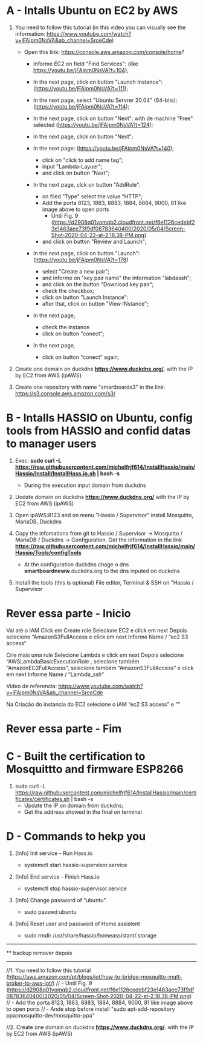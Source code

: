 # A - Intalls Ubuntu on EC2 by AWS
1. You need to follow this tutorial (in this video you can visually see the information: https://www.youtube.com/watch?v=jFAipm0NsVA&ab_channel=SrceCde)
   - Open this link: https://console.aws.amazon.com/console/home?
      - Informe EC2 on field "Find Services": (like https://youtu.be/jFAipm0NsVA?t=104);
      - In the next page, click on button "Launch Instance": (https://youtu.be/jFAipm0NsVA?t=111);
      - In the next page, select "Ubuntu Servrer 20.04" (64-bits): (https://youtu.be/jFAipm0NsVA?t=114);
      - In the next page, click on button "Next": with de machine "Free" selected (https://youtu.be/jFAipm0NsVA?t=124);
      - In the next page, click on button "Next";
      - In the next page: (https://youtu.be/jFAipm0NsVA?t=140);
         - click on "click to add name tag";
         - input "Lambda-Layuer";
         - and click on button "Next";
      - In the next page, clck on button "AddRule":
         - on filed "Type" select the value "HTTP";
         - Add the porta 8123, 1883, 8883, 1884, 8884, 9000, 81 like image above to open ports
            - Until Fig. 9 (https://d2908q01vomqb2.cloudfront.net/f6e1126cedebf23e1463aee73f9df08783640400/2020/05/04/Screen-Shot-2020-04-22-at-2.18.38-PM.png)
         - and click on button "Review and Launch";
         
      - In the next page, click on button "Launch": (https://youtu.be/jFAipm0NsVA?t=178)
         - select "Create a new pair";
         - and informe on "key pair name" the information "labdassh";
         - and click on the button "Download key pair";
         - check the checkbox;
         - click on button "Launch Instance":
         - after that, click on button "View INstance";
      - In the next page, 
        - check the instance 
        - click on button "conect";
      - In the next page, 
        - click on button "conect" again;

2. Create one domain on duckdns **https://www.duckdns.org/**. with the IP by EC2 from AWS (ipAWS)

3. Create one repository with name "smartboards3" in the link: https://s3.console.aws.amazon.com/s3/


# B - Intalls HASSIO on Ubuntu, config tools from HASSIO and confid datas to manager users

1. Exec: **sudo curl -L https://raw.githubusercontent.com/michelfrjf614/InstallHassio/main/Hassio/Install/InstallHass.io.sh | bash -s**
   - During the execution input domain from duckdns

2. Uodate domain on duckdns **https://www.duckdns.org/** with the IP by EC2 from AWS (ipAWS)

3. Open ipAWS:8123 and on menu "Hassio / Supervisor" install Mosquitto, MariaDB, Duckdns

4. Copy the infomations from git to Hassio / Supervisor -> Mosquitto / MariaDB / Duckdns -> Configuration. Get the information in the link **https://raw.githubusercontent.com/michelfrjf614/InstallHassio/main/Hassio/Tools/configTools** 
   - At the configuration duckdns chage o dns **smartboardneww**.duckdns.org to the dns inputed on duckdns


5. Install the tools (this is optional) File editor, Terminal & SSH on "Hassio / Supervisor




# Rever essa parte - Inicio

Vai até o IAM 
Click em Create role
  Selecione EC2  e click em next
  Depois selecione “AmazonS3FullAccess  e click em next
  Informe Name / “ec2 S3 access”

Crie mais uma rule 
  Selecione Lambda  e click em next
  Depois selecione “AWSLambdaBasicExecutionRole , selecione também “AmazonEC2FullAccess”, selecione também “AmazonS3FullAccess” e click em next
  Informe Name / “Lambda_ssh”

Video de referencia: https://www.youtube.com/watch?v=jFAipm0NsVA&ab_channel=SrceCde

Na Criação do instancia do EC2 selecione o iAM “ec2 S3 access” e “”

# Rever essa parte - Fim




# C - Built the certification to Mosquittto and firmware ESP8266

1. sudo curl -L https://raw.githubusercontent.com/michelfrjf614/InstallHassio/main/certificates/certificates.sh | bash -s
   - Update the IP on domain from duckdns;
   - Get the address showed in the final on terminal 

# D - Commands to hekp you

1. [Info] Init service - Run Hass.io
   - systemctl start hassio-supervisor.service

2. [Info] End service -  Finish Hass.io
   - systemctl stop hassio-supervisor.service

3. [Info] Change password of "ubuntu"
   - sudo passwd ubuntu

4. [Info] Reset user and password of Home assistent
   - sudo rmdir /usr/share/hassio/homeassistant/.storage 








*****************************************
** backup remover depois 
*****************************************
//1. You need to follow this tutorial (https://aws.amazon.com/pt/blogs/iot/how-to-bridge-mosquitto-mqtt-broker-to-aws-iot/)
//   - Until Fig. 9 (https://d2908q01vomqb2.cloudfront.net/f6e1126cedebf23e1463aee73f9df08783640400/2020/05/04/Screen-Shot-2020-04-22-at-2.18.38-PM.png)
//     - Add the porta 8123, 1883, 8883, 1884, 8884, 9000, 81 like image above to open ports
//   - Ande stop before install "sudo apt-add-repository ppa:mosquitto-dev/mosquitto-ppa"

//2. Create one domain on duckdns **https://www.duckdns.org/**. with the IP by EC2 from AWS (ipAWS)
